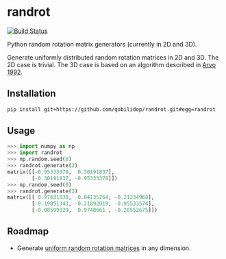 # randrot

[![Build Status](https://travis-ci.org/qobilidop/randrot.svg?branch=master)](https://travis-ci.org/qobilidop/randrot)

Python random rotation matrix generators (currently in 2D and 3D).

Generate uniformly distributed random rotation matrices in 2D and 3D. The 2D case is trivial. The 3D case is based on an algorithm described in [Arvo 1992](http://citeseerx.ist.psu.edu/viewdoc/summary?doi=10.1.1.53.1357).

## Installation

```bash
pip install git+https://github.com/qobilidop/randrot.git#egg=randrot
```

## Usage

```python
>>> import numpy as np
>>> import randrot
>>> np.random.seed(0)
>>> randrot.generate(2)
matrix([[-0.95333378,  0.30191837],
        [-0.30191837, -0.95333378]])
>>> np.random.seed(0)
>>> randrot.generate(3)
matrix([[ 0.97631838,  0.04135264, -0.21234968],
        [-0.19851343, -0.21892019, -0.95533574],
        [-0.08599329,  0.9748661 , -0.20552675]])
```

## Roadmap

- Generate [uniform random rotation matrices](https://en.wikipedia.org/wiki/Rotation_matrix#Uniform_random_rotation_matrices) in any dimension.
